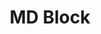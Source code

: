 ---
layout: post.njk
title: "MD Block"
summary: "MD Block is probably not for everyone. It's a small script that lets you create a new tag in your HTML that you can use to insert internal or external markdown. For Markdown nerds like me, it makes it easier to write markdown inside an HTML document."
thumb: "/images/shorts/2021-12-08_01-07-02.png"
links:
  - website: "https://md-block.verou.me/"
category: shorts
tags: 
- external
---